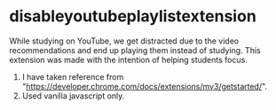 # disableyoutubeplaylistextension
While studying on YouTube, we get distracted due to the video recommendations and end up playing them instead of studying. 
This extension was made with the intention of helping students focus.

1) I have taken reference from "https://developer.chrome.com/docs/extensions/mv3/getstarted/". 
2) Used vanilla javascript only.


